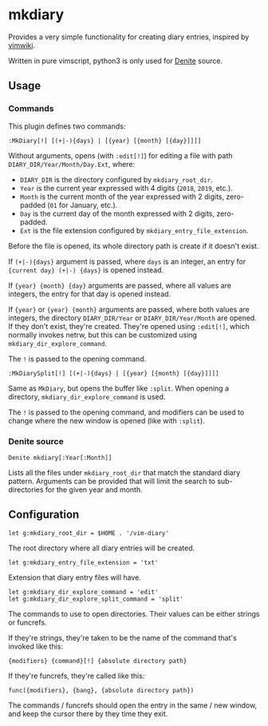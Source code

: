 # mkdiary

Provides a very simple functionality for creating diary entries, inspired by
[vimwiki](https://github.com/vimwiki/vimwiki).

Written in pure vimscript, python3 is only used for
[Denite](https://github.com/Shougo/denite.nvim) source.

## Usage

### Commands

This plugin defines two commands:

```viml
:MkDiary[!] [(+|-){days} | [{year} [{month} [{day}]]]]
```

Without arguments, opens (with `:edit[!]`) for editing a file with path
`DIARY_DIR/Year/Month/Day.Ext`, where:

- `DIARY_DIR` is the directory configured by `mkdiary_root_dir`.
- `Year` is the current year expressed with 4 digits (`2018`, `2019`, etc.).
- `Month` is the current month of the year expressed with 2 digits, zero-padded
  (`01` for January, etc.).
- `Day` is the current day of the month expressed with 2 digits, zero-padded.
- `Ext` is the file extension configured by `mkdiary_entry_file_extension`.

Before the file is opened, its whole directory path is create if it doesn't
exist.

If `(+|-){days}` argument is passed, where `days` is an integer, an entry for
`{current day} (+|-) {days}` is opened instead.

If `{year} {month} {day}` arguments are passed, where all values are integers,
the entry for that day is opened instead.

If `{year}` or `{year} {month}` arguments are passed, where both values are
integers, the directory `DIARY_DIR/Year` or `DIARY_DIR/Year/Month` are opened.
If they don't exist, they're created. They're opened using `:edit[!]`, which
normally invokes netrw, but this can be customized using
`mkdiary_dir_explore_command`.

The `!` is passed to the opening command.

```viml
:MkDiarySplit[!] [(+|-){days} | [{year} [{month} [{day}]]]]
```

Same as `MkDiary`, but opens the buffer like `:split`. When opening
a directory, `mkdiary_dir_explore_command` is used.

The `!` is passed to the opening command, and modifiers can be used to change
where the new window is opened (like with `:split`).

### Denite source

```viml
Denite mkdiary[:Year[:Month]]
```

Lists all the files under `mkdiary_root_dir` that match the standard diary
pattern. Arguments can be provided that will limit the search to
sub-directories for the given year and month.


## Configuration

```viml
let g:mkdiary_root_dir = $HOME . '/vim-diary'
```

The root directory where all diary entries will be created.

```viml
let g:mkdiary_entry_file_extension = 'txt'
```

Extension that diary entry files will have.

```viml
let g:mkdiary_dir_explore_command = 'edit'
let g:mkdiary_dir_explore_split_command = 'split'
```

The commands to use to open directories. Their values can be either strings or
funcrefs.

If they're strings, they're taken to be the name of the command that's invoked
like this:

```viml
{modifiers} {command}[!] {absolute directory path}
```

If they're funcrefs, they're called like this:

```viml
func({modifiers}, {bang}, {absolute directory path})
```

The commands / funcrefs should open the entry in the same / new window, and
keep the cursor there by they time they exit.
